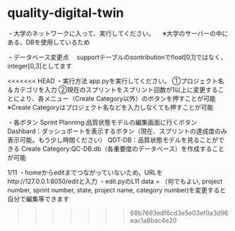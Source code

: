 # quality-digital-twin
・大学のネットワークに入って、実行してください。
　※大学のサーバーの中にある、DBを使用しているため

・データベース変更点
　supportテーブルのsontributionでfloat[0,1]ではなく、integer[0,3]としてます

<<<<<<< HEAD
・実行方法
app.pyを実行してください。
➀プロジェクト名＆カテゴリを入力
➁現在のスプリントをスプリント回数が1以上に変更することにより、各メニュー（Create Category以外）のボタンを押すことが可能
※Create Categoryはプロジェクト名などを入力しなくても押すことが可能

・各ボタン
Sprint Planning:品質状態モデルの編集画面に行くボタン
Dashbard：ダッシュボートを表示するボタン（現在、スプリントの達成度のみ表示可能。もう少し時間ください）
QDT-DB：品質状態モデルを見ることができる
Create Category:QC-DB.db（各重要度のデータベース）を作成することが可能

1/11
・homeからeditまでつながっていないため，URLをhttp://127.0.0.1:8050/editと入力
・edit.pyのL11 data = （何でもよい, project number, sprint number, state, project name, category number)を変更すると自分で編集等できます
>>>>>>> 68b7693edf6cd3e5e03ef0a3d96eac1a8bac4e20
